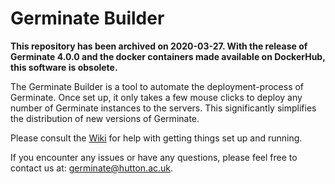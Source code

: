 # Germinate Builder

**This repository has been archived on 2020-03-27. With the release of Germinate 4.0.0 and the docker containers made available on DockerHub, this software is obsolete.**

The Germinate Builder is a tool to automate the deployment-process of Germinate.
Once set up, it only takes a few mouse clicks to deploy any number of Germinate instances to the servers. This significantly simplifies the distribution of new versions of Germinate.

Please consult the [Wiki](../../wiki) for help with getting things set up and running.

If you encounter any issues or have any questions, please feel free to contact us at: germinate@hutton.ac.uk.